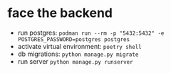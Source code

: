 # face the backend

* run postgres: `podman run --rm -p "5432:5432" -e POSTGRES_PASSWORD=postgres postgres`
* activate virtual environment: `poetry shell`
* db migrations: `python manage.py migrate`
* run server `python manage.py runserver`
